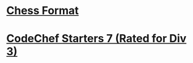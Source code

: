 # [Chess Format](https://www.codechef.com/START7B/problems/CHSFORMT)
# [CodeChef Starters 7 (Rated for Div 3)](https://www.codechef.com/START7)
